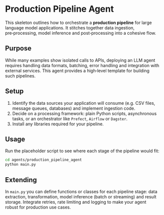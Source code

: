# Production Pipeline Agent

This skeleton outlines how to orchestrate a **production pipeline** for
large language model applications.  It stitches together data ingestion,
pre‑processing, model inference and post‑processing into a cohesive flow.

## Purpose

While many examples show isolated calls to APIs, deploying an LLM agent
requires handling data formats, batching, error handling and integration
with external services.  This agent provides a high‑level template for
building such pipelines.

## Setup

1. Identify the data sources your application will consume (e.g. CSV files,
   message queues, databases) and implement ingestion code.
2. Decide on a processing framework: plain Python scripts, asynchronous
   tasks, or an orchestrator like `Prefect`, `Airflow` or `Dagster`.
3. Install any libraries required for your pipeline.

## Usage

Run the placeholder script to see where each stage of the pipeline would
fit:

```bash
cd agents/production_pipeline_agent
python main.py
```

## Extending

In `main.py` you can define functions or classes for each pipeline stage:
data extraction, transformation, model inference (batch or streaming) and
result storage.  Integrate retries, rate limiting and logging to make
your agent robust for production use cases.